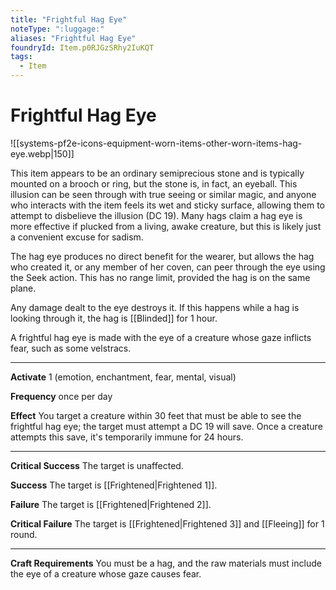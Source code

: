 ```yaml
---
title: "Frightful Hag Eye"
noteType: ":luggage:"
aliases: "Frightful Hag Eye"
foundryId: Item.p0RJGzSRhy2IuKQT
tags:
  - Item
---
```


# Frightful Hag Eye
![[systems-pf2e-icons-equipment-worn-items-other-worn-items-hag-eye.webp|150]]

This item appears to be an ordinary semiprecious stone and is typically mounted on a brooch or ring, but the stone is, in fact, an eyeball. This illusion can be seen through with true seeing or similar magic, and anyone who interacts with the item feels its wet and sticky surface, allowing them to attempt to disbelieve the illusion (DC 19). Many hags claim a hag eye is more effective if plucked from a living, awake creature, but this is likely just a convenient excuse for sadism.

The hag eye produces no direct benefit for the wearer, but allows the hag who created it, or any member of her coven, can peer through the eye using the Seek action. This has no range limit, provided the hag is on the same plane.

Any damage dealt to the eye destroys it. If this happens while a hag is looking through it, the hag is [[Blinded]] for 1 hour.

A frightful hag eye is made with the eye of a creature whose gaze inflicts fear, such as some velstracs.

* * *

**Activate** 1 (emotion, enchantment, fear, mental, visual)

**Frequency** once per day

**Effect** You target a creature within 30 feet that must be able to see the frightful hag eye; the target must attempt a DC 19 will save. Once a creature attempts this save, it's temporarily immune for 24 hours.

* * *

**Critical Success** The target is unaffected.

**Success** The target is [[Frightened|Frightened 1]].

**Failure** The target is [[Frightened|Frightened 2]].

**Critical Failure** The target is [[Frightened|Frightened 3]] and [[Fleeing]] for 1 round.

* * *

**Craft Requirements** You must be a hag, and the raw materials must include the eye of a creature whose gaze causes fear.

